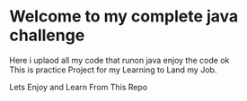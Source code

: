 # Welcome to my complete java challenge
 Here i uplaod all my code that runon java
 enjoy the code ok
 <br>
 This is practice Project for my Learning to Land my Job.

 Lets Enjoy and Learn From This Repo
